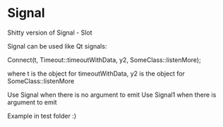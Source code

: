 # Signal
Shitty version of Signal - Slot 

Signal can be used like Qt signals:

Connect(t, Timeout::timeoutWithData, y2, SomeClass::listenMore);

where t is the object for timeoutWithData, y2 is the object for SomeClass::listenMore

Use Signal when there is no argument to emit
Use Signal1<T> when there is argument to emit

Example in test folder :)
